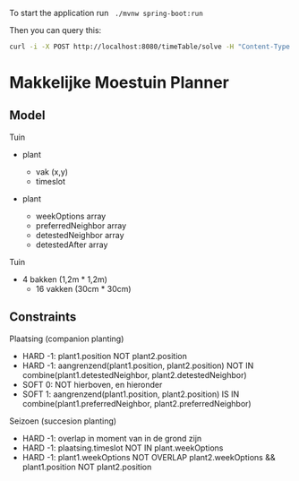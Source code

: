 To start the application run ` ./mvnw spring-boot:run`

Then you can query this:

```bash
curl -i -X POST http://localhost:8080/timeTable/solve -H "Content-Type:application/json" -d '{"timeslotList":[{"dayOfWeek":"MONDAY","startTime":"08:30:00","endTime":"09:30:00"},{"dayOfWeek":"MONDAY","startTime":"09:30:00","endTime":"10:30:00"}],"roomList":[{"name":"Room A"},{"name":"Room B"}],"lessonList":[{"id":1,"subject":"Math","teacher":"A. Turing","studentGroup":"9th grade"},{"id":2,"subject":"Chemistry","teacher":"M. Curie","studentGroup":"9th grade"},{"id":3,"subject":"French","teacher":"M. Curie","studentGroup":"10th grade"},{"id":4,"subject":"History","teacher":"I. Jones","studentGroup":"10th grade"}]}'
```

# Makkelijke Moestuin Planner

## Model

Tuin
- plant
  - vak (x,y)
  - timeslot

- plant
  - weekOptions array<timeslot>
  - preferredNeighbor array<plant>
  - detestedNeighbor array<plant>
  - detestedAfter array<plant>

Tuin 
- 4 bakken (1,2m * 1,2m)
  - 16 vakken (30cm * 30cm)

## Constraints

Plaatsing (companion planting)
- HARD -1: plant1.position NOT plant2.position
- HARD -1: aangrenzend(plant1.position, plant2.position) 
    NOT IN combine(plant1.detestedNeighbor, plant2.detestedNeighbor)
- SOFT 0: NOT hierboven, en hieronder
- SOFT 1: aangrenzend(plant1.position, plant2.position) 
    IS IN combine(plant1.preferredNeighbor, plant2.preferredNeighbor)

Seizoen (succesion planting)
- HARD -1: overlap in moment van in de grond zijn
- HARD -1: plaatsing.timeslot NOT IN plant.weekOptions
- HARD -1: plant1.weekOptions NOT OVERLAP plant2.weekOptions && plant1.position NOT plant2.position

